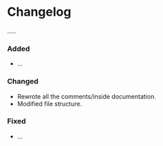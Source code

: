 # Changelog

.....

### Added

- ...

### Changed

- Rewrote all the comments/inside documentation.
- Modified file structure.

### Fixed

- ...

